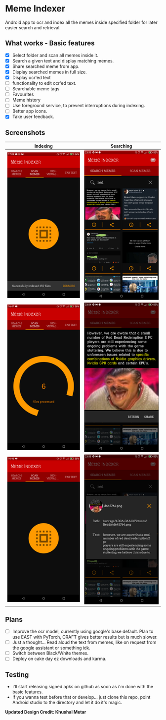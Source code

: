 # Meme Indexer

Android app to ocr and index all the memes inside specified folder for later easier search and retrieval.


## What works - Basic features

- [x] Select folder and scan all memes inside it.
- [x] Search a given text and display matching memes.
- [x] Share searched meme from app.
- [x] Display searched memes in full size.
- [x] Display ocr'ed text
- [ ] functionality to edit ocr'ed text.
- [ ] Searchable meme tags
- [ ] Favourites
- [ ] Meme history
- [ ] Use foreground service, to prevent interruptions during indexing.
- [ ] Better app icons.
- [x] Take user feedback.

## Screenshots

Indexing    |   Searching
:----------:|:-----------:
![Screenshot00](Screenshots/1.png "Index Home") | ![Screenshot10](Screenshots/2.png "Search Home")
![Screenshot01](Screenshots/3.png "Indexing")| ![Screenshot11](Screenshots/4.png "Searched meme preview")
![Screenshot01](Screenshots/5.png "Indexing")| ![Screenshot11](Screenshots/7.png "Searched meme info")

## Plans

 - [ ] Improve the ocr model, currently using google's base default. Plan to use EAST with PyTorch, CRAFT gives better results but is much slower.
 - [ ] Just a thought... Read aloud the text from memes, like on request from the google assistant or something idk.
 - [ ] Switch between Black/White themes.
 - [ ] Deploy on cake day ez downloads and karma.

## Testing

 - I'll start releasing signed apks on github as soon as i'm done with the basic features. 
 - If you wanna test before that or develop... just clone this repo, point Android studio to the directory and let it do it's magic.

**Updated Design Credit: Khushal Metar**




